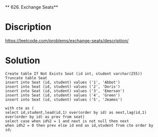 ** 626. Exchange Seats**

# Discription

https://leetcode.com/problems/exchange-seats/description/

# Solution

```
Create table If Not Exists Seat (id int, student varchar(255))
Truncate table Seat
insert into Seat (id, student) values ('1', 'Abbot')
insert into Seat (id, student) values ('2', 'Doris')
insert into Seat (id, student) values ('3', 'Emerson')
insert into Seat (id, student) values ('4', 'Green')
insert into Seat (id, student) values ('5', 'Jeames')

with cte as (
select id,student,lead(id,1) over(order by id) as next,lag(id,1) over(order by id) as prev from seat)
select case when id%2 = 1 and next is not null then next 
when id%2 = 0 then prev else id end as id,student from cte order by id;
```
